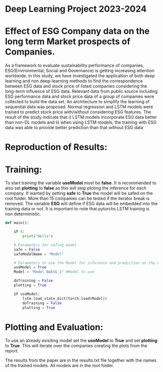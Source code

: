 
# Deep Learning Project 2023-2024

# Effect of ESG Company data on the long term Market prospects of Companies.

As a framework to evaluate sustainability performance 
of companies, ESG(Environmental, Social
and Governance) is getting increasing attention
worldwide. In this study, we have investigated
the application of both deep learning and non
deep-learning methods to find the correspondence
between ESG data and stock price of listed companies 
considering the long-term influence of ESG
data. Relevant data from public source including
ESG performance data and stock price data of a
group of companies were collected to build the
data set. An architecture to simplify the learning 
of sequential data was proposed. Normal regression 
and LSTM models were trained to predict stock price 
with/without considering ESG
features. The result of the study indicate that i)
LSTM models incorporate ESG data better than
non-DL models and ii) when using LSTM models,
the training with ESG data was able to provide
better prediction than that without ESG data

# Reproduction of Results:

# Training:

To start training the variable **useModel** must be **false**.
It is recommended to also set **plotting** to **false** as this will stop ploting the inference for each company.
If wanted by setting **safe** to **True** the model will be safed on the root folder.
More than 15 companies can be tested if the iterator break is removed. 
The variable **ESG** will define if ESG data will be embedded into the training data or not.
It is important to note that pytorchs LSTM training is non deterministic. 

```python
def main():

    if 0:
        print("Hello")

    # Parameters for safing model 
    safe = False
    safeModelName = "Model"

    # Parameters to use the Model for inference and prediction on the data.
    useModel = True
    Model = "Model_NoESG_1" #Model to use

    doTraining = False
    plotting = True

    if useModel:
        lstm.load_state_dict(torch.load(Model))
        doTraining = False
        plotting = True
```

# Plotting and Evaluation:

To use an already exisiting model set the **useModel** to **True** and set **plotting** to **True**.
This will iterate over the companies creating the plots from the report. 

The results from the paper are in the results.txt file together with the names of the trained models. All models are in the root folder.
